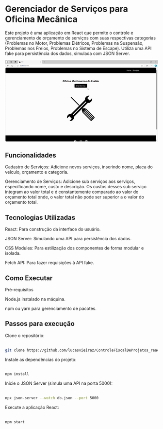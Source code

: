 # Gerenciador de Serviços para Oficina Mecânica

Este projeto é uma aplicação em React que permite o controle e gerenciamento de orçamento de serviços com suas respectivas categorias (Problemas no Motor, Problemas Elétricos, Problemas na Suspensão, Problemas nos Freios,  Problemas no Sistema de Escape). Utiliza uma API fake para persistência dos dados, simulada com JSON Server.

![](ui.gif)
## Funcionalidades

Cadastro de Serviços: Adicione novos serviços, inserindo nome, placa do veículo, orçamento e categoria.

Gerenciamento de Serviços: Adicione sub serviços aos serviços, especificando nome, custo e descrição. Os custos desses sub serviço integram ao valor total e é constantemente comparado ao valor do orçamento total onde, o valor total não pode ser superior a o valor do orçamento total.




## Tecnologias Utilizadas

React: Para construção da interface do usuário.

JSON Server: Simulando uma API para persistência dos dados.

CSS Modules: Para estilização dos componentes de forma modular e isolada.

Fetch API: Para fazer requisições à API fake.

## Como Executar

Pré-requisitos

Node.js instalado na máquina.

npm ou yarn para gerenciamento de pacotes.

## Passos para execução

Clone o repositório:

```bash

git clone https://github.com/lucasvieiraz/ControleFiscalDeProjetos_react.git
```

Instale as dependências do projeto:

```bash

npm install
```

Inicie o JSON Server (simula uma API na porta 5000):

```bash

npx json-server --watch db.json --port 5000
```
Execute a aplicação React:

```bash

npm start
```
